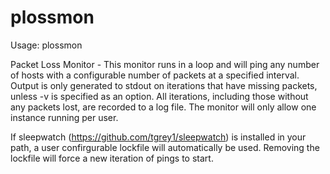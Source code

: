 plossmon
========
Usage:
plossmon

Packet Loss Monitor - This monitor runs in a loop and will ping any number of hosts with a configurable number of packets at a specified interval.  Output is only generated to stdout on iterations that have missing packets, unless -v is specified as an option.  All iterations, including those without any packets lost, are recorded to a log file.  The monitor will only allow one instance running per user.

If sleepwatch (https://github.com/tgrey1/sleepwatch) is installed in your path, a user confirgurable lockfile will automatically be used.  Removing the lockfile will force a new iteration of pings to start.
